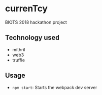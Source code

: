# currenTcy
BIOTS 2018 hackathon project

## Technology used
* mithril
* web3
* truffle

## Usage
* `npm start`: Starts the webpack dev server
